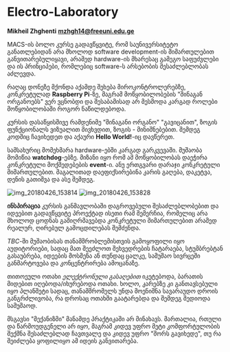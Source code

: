 # Electro-Laboratory

**Mikheil Zhghenti** **mzhgh14@freeuni.edu.ge**

MACS-ის ბოლო კურსე გადავწყვიტე, რომ საუნივერსიტეტო განათლებიდან არა მხოლოდ software development-ის მიმართულებით განვითარებულიყავი, არამედ hardware-ის მხარესაც გამეგო საფუძვლები და ის პრინციპები, რომლებიც software-ს არსებობის შესაძლებლობას აძლევდა.

რაღაც დონეზე მქონდა აქამდე შეხება მიროკონტროლერებზე, კონკრეტულად **Raspberry Pi**-ზე, მაგრამ მოწყობილობების "შინაგან ორგანოებს" ვერ ვცნობდი და შესაბამისად არ მესმოდა კარგად როლები მოწყობილობაში როგორ ნაწილდებოდა.

კურსის დასაწყისშივე რამდენიმე "შინაგანი ორგანო" "გავიცანით", ზოგის ფუნქციონალს ვიზუალით მივხვდით, ზოგის - მინიშნებებით. შემდეგ კოდშიც ჩავიხედეთ და აქაური **Hello World!**-იც დავწერეთ.

სამსახურიც მომეხმარა hardware-ებში კარგად გარკვევაში. მუშაობა მომიწია **watchdog**-ებზე. მიზანი იყო რომ ამ მოწყობილობას დაეჭირა კონკრეტული მოქმედებების **event**-ი. ანუ ერთგვარი დარაჯი კონკრეტული მიმართულებით. მაგალითად დაეფიქსირებინა კარის გაღება, დაკეტვა, დენის გათიშვა და ასე შემდეგ.

![img_20180426_153814](https://user-images.githubusercontent.com/11095204/39304734-b96cb490-496b-11e8-8fbf-1888fd913792.jpg)
![img_20180426_153828](https://user-images.githubusercontent.com/11095204/39304735-b9c7586e-496b-11e8-9f28-585a4e76d4e8.jpg)

**ინსპირაცია**
კურსის განმავლობაში დაგროვებული შესაძლებლობებით და იდეებით გადავწყვიტე პროექტად ისეთი რამ შემერჩია, რომელიც არა მხოლოდ ცოდნას გამიღრმავებდა კონკრეტული მიმართულებით არამედ რეალურ, ღირებულ გამოცდილებას შემძენდა.

*TBC*-ში მუშაობისას თანამშრობლემისთვის გამოყოფილი იყო აუდიტორიები, სადაც მათ შეეძლოთ შეხვედრების ჩატარაება, სტუმბრებტან გასაუბრება, იდეების მოსმენა ან თუნდაც ცალკე, სამუშაო სივრცეში განმარტოვება და კონცენტრირება ამოცანაზე.

თითოეული ოთახი *ელექტრონული გასაღებით* იკეტებოდა, ბარათის მიდებით იღებოდა/იხურებოდა ოთახი. ხოლო, კარებზე კი განთავსებული იყო პლანშეტი სადაც, თანამშრომელს უნდა მოენიშნა სავარაუდო დროის განგრძლივობა, რა დროსაც ოთახში გაატარებდა და შემდეგ შედიოდა სამუშაოდ.

მსგავსი "მექანიზმი" მანამდე პრაქტიკაში არ მინახავს. მართალია, რთული და წარმოუდგენელი არ იყო, მაგრამ კიდევ უფრო მეტი კომფორტულობის შექმნა შესაძლებლად ჩავთვალე და კიდევ უფრო "შორს გავიხედე", თუ რა შეიძლება ყოფილიყო ამ იდეის განვითარება.




